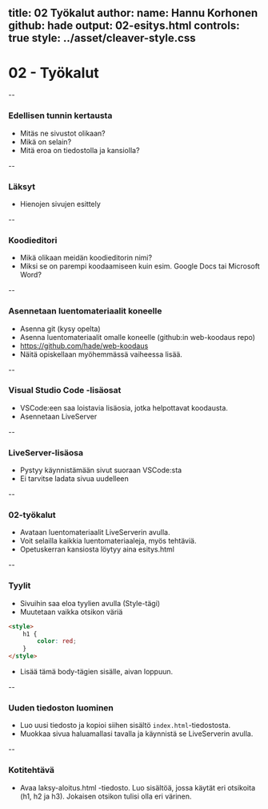 title: 02 Työkalut
author:
  name: Hannu Korhonen
  github: hade
output: 02-esitys.html
controls: true
style: ../asset/cleaver-style.css
--

# 02 - Työkalut

--

### Edellisen tunnin kertausta
- Mitäs ne sivustot olikaan?
- Mikä on selain?
- Mitä eroa on tiedostolla ja kansiolla?

--

### Läksyt
- Hienojen sivujen esittely

--

### Koodieditori
- Mikä olikaan meidän koodieditorin nimi?
- Miksi se on parempi koodaamiseen kuin esim. Google Docs tai Microsoft Word?

--

### Asennetaan luentomateriaalit koneelle
- Asenna git (kysy opelta)
- Asenna luentomateriaalit omalle koneelle (github:in web-koodaus repo)
- https://github.com/hade/web-koodaus
- Näitä opiskellaan myöhemmässä vaiheessa lisää. 

--

### Visual Studio Code -lisäosat
- VSCode:een saa loistavia lisäosia, jotka helpottavat koodausta. 
- Asennetaan LiveServer

--

### LiveServer-lisäosa
- Pystyy käynnistämään sivut suoraan VSCode:sta
- Ei tarvitse ladata sivua uudelleen

--

### 02-työkalut
- Avataan luentomateriaalit LiveServerin avulla. 
- Voit selailla kaikkia luentomateriaaleja, myös tehtäviä. 
- Opetuskerran kansiosta löytyy aina esitys.html

--

### Tyylit
- Sivuihin saa eloa tyylien avulla (Style-tägi)
- Muutetaan vaikka otsikon väriä
```html
<style>
	h1 {
		color: red;
	}
</style>
```
- Lisää tämä body-tägien sisälle, aivan loppuun.

--

### Uuden tiedoston luominen
- Luo uusi tiedosto ja kopioi siihen sisältö `index.html`-tiedostosta. 
- Muokkaa sivua haluamallasi tavalla ja käynnistä se LiveServerin avulla.

-- 

### Kotitehtävä
- Avaa laksy-aloitus.html -tiedosto. Luo sisältöä, jossa käytät eri otsikoita (h1, h2 ja h3). Jokaisen otsikon tulisi olla eri värinen.
